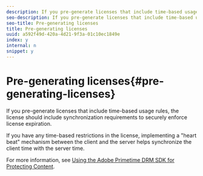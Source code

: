```yaml
---
description: If you pre-generate licenses that include time-based usage rules, the license should include synchronization requirements to securely enforce license expiration.
seo-description: If you pre-generate licenses that include time-based usage rules, the license should include synchronization requirements to securely enforce license expiration.
seo-title: Pre-generating licenses
title: Pre-generating licenses
uuid: a592f49d-420a-4d21-9f3a-01c10ec1849e
index: y
internal: n
snippet: y
---
```


# Pre-generating licenses{#pre-generating-licenses}

If you pre-generate licenses that include time-based usage rules, the license should include synchronization requirements to securely enforce license expiration.

If you have any time-based restrictions in the license, implementing a "heart beat" mechanism between the client and the server helps synchronize the client time with the server time.

For more information, see [Using the Adobe Primetime DRM SDK for Protecting Content](http://help.adobe.com/en_US/primetime/drm/5.3/protecting_content/index.html#DRM-concept-Using_the_Adobe_Primetime_DRM_SDK_for_Protecting_Content). 
